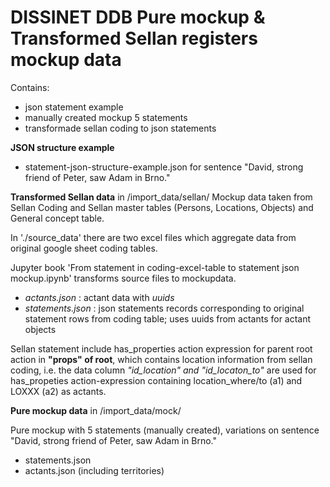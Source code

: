 # DISSINET DDB Pure mockup & Transformed Sellan registers mockup data

Contains:
* json statement example
* manually created mockup 5 statements
* transformade sellan coding to json statements




__JSON structure example__
* statement-json-structure-example.json  for sentence "David, strong friend of Peter, saw Adam in Brno."

__Transformed Sellan data__  in  /import_data/sellan/
Mockup data taken from Sellan Coding and Sellan master tables (Persons, Locations, Objects) and General concept table.

In './source_data' there are two excel files which aggregate data from original google sheet coding tables.

Jupyter book 'From statement in coding-excel-table  to statement json mockup.ipynb' transforms source files to mockupdata.

* *actants.json*  :  actant data with *uuids*
* *statements.json* : json statements records corresponding to original statement rows from coding table; uses uuids from actants for actant objects 

Sellan statement include has_properties action expression for parent root action in __"props" of root__, which contains location information from sellan coding, i.e.  the data column *"id_location" and "id_locaton_to"*  are used for has_propeties action-expression containing location_where/to (a1) and  LOXXX (a2)  as actants. 


__Pure mockup data__  in  /import_data/mock/

Pure mockup with 5 statements (manually created), variations on sentence "David, strong friend of Peter, saw Adam in Brno."

* statements.json
* actants.json (including territories)



  


